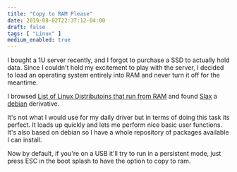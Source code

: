 ```yaml
---
title: "Copy to RAM Please"
date: 2019-08-02T22:37:12-04:00
draft: false
tags: [ "Linux" ]
medium_enabled: true
---
```


I bought a 1U server recently, and I forgot to purchase a SSD to actually hold data. Since I couldn't hold my excitement to play with the server, I decided to load an operating system entirely into RAM and never turn it off for the meantime.

I browsed [List of Linux Distributoins that run from RAM](https://en.wikipedia.org/wiki/List_of_Linux_distributions_that_run_from_RAM) and found [Slax](https://www.slax.org/) a [debian](https://www.debian.org/) derivative.

It's not what I would use for my daily driver but in terms of doing this task its perfect. It loads up quickly and lets me perform nice basic user functions. It's also based on debian so I have a whole repository of packages available I can install.

Now by default, if you're on a USB it'll try to run in a persistent mode, just press ESC in the boot splash to have the option to copy to ram.
